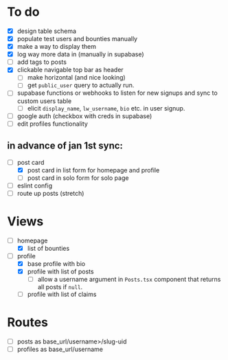 # To do

- [x] design table schema
- [x] populate test users and bounties manually
- [x] make a way to display them 
- [x] log way more data in (manually in supabase)
- [ ] add tags to posts
- [x] clickable navigable top bar as header 
  - [ ] make horizontal (and nice looking) 
  - [ ] get `public_user` query to actually run. 
- [ ] supabase functions or webhooks to listen for new signups and sync to custom users table
  - [ ] elicit `display_name`, `lw_username`, `bio` etc. in user signup. 
- [ ] google auth (checkbox with creds in supabase)
- [ ] edit profiles functionality

## in advance of jan 1st sync: 
- [ ] post card
  - [x] post card in list form for homepage and profile
  - [ ] post card in solo form for solo page
- [ ] eslint config
- [ ] route up posts (stretch) 

# Views
- [ ] homepage
  - [x] list of bounties
- [ ] profile
  - [x] base profile with bio
  - [x] profile with list of posts
    - [ ] allow a username argument in `Posts.tsx` component that returns all posts if `null`.
  - [ ] profile with list of claims

# Routes
- [ ] posts as base_url/username>/slug-uid
- [ ] profiles as base_url/username
